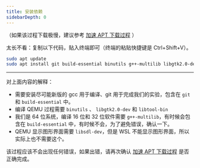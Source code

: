 ```yaml
---
title: 安装依赖
sidebarDepth: 0
---
```


（如果该过程下载极慢，建议参考 [加速 APT 下载过程](/speedup.md) ）

太长不看：复制以下代码，贴入终端即可（终端的粘贴快捷键是 Ctrl+Shift+V）。

```bash
sudo apt update
sudo apt install git build-essential binutils g++-multilib libgtk2.0-dev libtool-bin libsdl-dev -y
```

---

对上面内容的解释：

+ 需要安装尽可能新版的 gcc 用于编译、git 用于完成我们的实验，包含在 `git` 和 `build-essential` 中。
+ 编译 QEMU 过程需要 `binutils` 、 `libgtk2.0-dev` 和 `libtool-bin`
+ 我们是 64 位系统，编译 16 位和 32 位软件需要 `g++-multilib`，有时候会包含在 `build-essential` 中，有时候不会，为了避免错误，确认一下。
+ QEMU 显示图形界面需要 `libsdl-dev`，但是 WSL 不能显示图形界面，所以实际上也不需要这个。

该过程应该不会出现任何错误，如果出错，请再次确认 [加速 APT 下载过程](/speedup.md) 是否正确完成。
